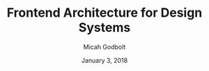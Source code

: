 ---
date: January 3, 2018
title: Frontend Architecture for Design Systems
author: Micah Godbolt
link: http://shop.oreilly.com/product/0636920040156.do
image: images/books/frontend-architecture.jpg
description: Using real-world examples, case studies, and practical tips and tricks throughout, author Micah Godbolt introduces you to the four pillars of frontend architecture.

---